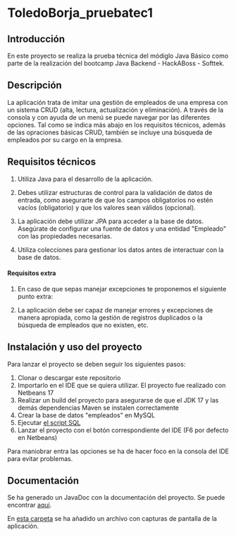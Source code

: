 # ToledoBorja_pruebatec1

## Introducción
En este proyecto se realiza la prueba técnica del módiglo Java Básico como parte de la realización del bootcamp Java Backend - HackABoss - Softtek.

## Descripción
La aplicación trata de imitar una gestión de empleados de una empresa con un sistema CRUD (alta, lectura, actualización y eliminación).
A través de la consola y con ayuda de un menú se puede navegar por las diferentes opciones. Tal como se indica más abajo en los requisitos técnicos, además de las opraciones básicas CRUD, también se incluye una búsqueda de empleados por su cargo en la empresa.

## Requisitos técnicos

1. Utiliza Java para el desarrollo de la aplicación.

2. Debes utilizar estructuras de control para la validación de datos de entrada, como asegurarte de que los campos obligatorios no estén vacíos (obligatorio) y que los valores sean válidos (opcional).

3. La aplicación debe utilizar JPA para acceder a la base de datos. Asegúrate de configurar una fuente de datos y una entidad "Empleado" con las propiedades necesarias.

4. Utiliza colecciones para gestionar los datos antes de interactuar con la base de datos.

#### Requisitos extra

1. En caso de que sepas manejar excepciones te proponemos el siguiente punto extra:

2. La aplicación debe ser capaz de manejar errores y excepciones de manera apropiada, como la gestión de registros duplicados o la búsqueda de empleados que no existen, etc.

## Instalación y uso del proyecto
Para lanzar el proyecto se deben seguir los siguientes pasos:
1. Clonar o descargar este repositorio
2. Importarlo en el IDE que se quiera utilizar. El proyecto fue realizado con Netbeans 17
3. Realizar un build del proyecto para asegurarse de que el JDK 17 y las demás dependencias Maven se instalen correctamente
4. Crear la base de datos "empleados" en MySQL
5. Ejecutar [el script SQL](ToledoBorja_pruebatec1/src/main/resources)
6. Lanzar el proyecto con el botón correspondiente del IDE (F6 por defecto en Netbeans)

Para maniobrar entra las opciones se ha de hacer foco en la consola del IDE para evitar problemas.


## Documentación
Se ha generado un JavaDoc con la documentación del proyecto.
Se puede encontrar [aquí](ToledoBorja_pruebatec1/target/site/apidocs).

En [esta carpeta](ToledoBorja_pruebatec1/target/site/apidocs/resources) se ha añadido un archivo con capturas de pantalla de la aplicación.